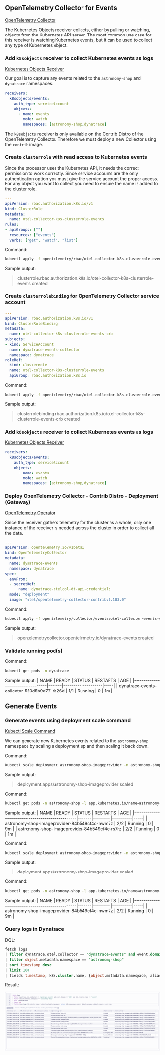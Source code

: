 ## OpenTelemetry Collector for Events
[OpenTelemetry Collector](https://docs.dynatrace.com/docs/extend-dynatrace/opentelemetry/collector/deployment)

The Kubernetes Objects receiver collects, either by pulling or watching, objects from the Kubernetes API server. The most common use case for this receiver is watching Kubernetes events, but it can be used to collect any type of Kubernetes object.

### Add `k8sobjects` receiver to collect Kubernetes events as logs
[Kubernetes Objects Receiver](https://opentelemetry.io/docs/kubernetes/collector/components/#kubernetes-objects-receiver)

Our goal is to capture any events related to the `astronomy-shop` and `dynatrace` namespaces.

```yaml
receivers:
  k8sobjects/events:
    auth_type: serviceAccount
    objects:
      - name: events
        mode: watch
        namespaces: [astronomy-shop,dynatrace]
```

The `k8sobjects` receiver is only available on the Contrib Distro of the OpenTelemetry Collector.  Therefore we must deploy a new Collector using the `contrib` image.

### Create `clusterrole` with read access to Kubernetes events

Since the processor uses the Kubernetes API, it needs the correct permission to work correctly. Since service accounts are the only authentication option you must give the service account the proper access. For any object you want to collect you need to ensure the name is added to the cluster role. 

```yaml
---
apiVersion: rbac.authorization.k8s.io/v1
kind: ClusterRole
metadata:
  name: otel-collector-k8s-clusterrole-events
rules:
- apiGroups: [""]
  resources: ["events"]
  verbs: ["get", "watch", "list"]
```
Command:
```sh
kubectl apply -f opentelemetry/rbac/otel-collector-k8s-clusterrole-events.yaml
```
Sample output:
> clusterrole.rbac.authorization.k8s.io/otel-collector-k8s-clusterrole-events created

### Create `clusterrolebinding` for OpenTelemetry Collector service account
```yaml
---
apiVersion: rbac.authorization.k8s.io/v1
kind: ClusterRoleBinding
metadata:
  name: otel-collector-k8s-clusterrole-events-crb
subjects:
- kind: ServiceAccount
  name: dynatrace-events-collector
  namespace: dynatrace
roleRef:
  kind: ClusterRole
  name: otel-collector-k8s-clusterrole-events
  apiGroup: rbac.authorization.k8s.io
```
Command:
```sh
kubectl apply -f opentelemetry/rbac/otel-collector-k8s-clusterrole-events-crb.yaml
```
Sample output:
> clusterrolebinding.rbac.authorization.k8s.io/otel-collector-k8s-clusterrole-events-crb created

### Add `k8sobjects` receiver to collect Kubernetes events as logs
[Kubernetes Objects Receiver](https://opentelemetry.io/docs/kubernetes/collector/components/#kubernetes-objects-receiver)
```yaml
receivers:
  k8sobjects/events:
    auth_type: serviceAccount
    objects:
      - name: events
        mode: watch
        namespaces: [astronomy-shop,dynatrace]
```

### Deploy OpenTelemetry Collector - Contrib Distro - Deployment (Gateway)
[OpenTelemetry Operator](https://github.com/open-telemetry/opentelemetry-operator)

Since the receiver gathers telemetry for the cluster as a whole, only one instance of the receiver is needed across the cluster in order to collect all the data.

```yaml
---
apiVersion: opentelemetry.io/v1beta1
kind: OpenTelemetryCollector
metadata:
  name: dynatrace-events
  namespace: dynatrace
spec:
  envFrom:
  - secretRef:
      name: dynatrace-otelcol-dt-api-credentials
  mode: "deployment"
  image: "otel/opentelemetry-collector-contrib:0.103.0"
```
Command:
```sh
kubectl apply -f opentelemetry/collector/events/otel-collector-events-crd-01.yaml
```
Sample output:
> opentelemetrycollector.opentelemetry.io/dynatrace-events created

### Validate running pod(s)
Command:
```sh
kubectl get pods -n dynatrace
```
Sample output:
| NAME                             | READY | STATUS  | RESTARTS | AGE |
|----------------------------------|-------|---------|----------|-----|
| dynatrace-events-collector-559d5b9d77-rb26d   | 1/1   | Running | 0        | 1m  |

## Generate Events

### Generate events using deployment scale command
[Kubectl Scale Command](https://kubernetes.io/docs/reference/kubectl/generated/kubectl_scale/)

We can generate new Kubernetes events related to the `astronomy-shop` namespace by scaling a deployment up and then scaling it back down.

Command:
```sh
kubectl scale deployment astronomy-shop-imageprovider -n astronomy-shop --replicas=2
```
Sample output:
> deployment.apps/astronomy-shop-imageprovider scaled

Command:
```sh
kubectl get pods -n astronomy-shop -l app.kubernetes.io/name=astronomy-shop-imageprovider
```
Sample output:
| NAME                                            | READY | STATUS  | RESTARTS | AGE |
|-------------------------------------------------|-------|---------|----------|-----|
| astronomy-shop-imageprovider-84b549cf4c-nwm7z   | 2/2   | Running | 0        | 9m  |
| astronomy-shop-imageprovider-84b549cf4c-rs7rz   | 2/2   | Running | 0        | 1m  |

Command:
```sh
kubectl scale deployment astronomy-shop-imageprovider -n astronomy-shop --replicas=1
```
Sample output:
> deployment.apps/astronomy-shop-imageprovider scaled

Command:
```sh
kubectl get pods -n astronomy-shop -l app.kubernetes.io/name=astronomy-shop-imageprovider
```
Sample output:
| NAME                                            | READY | STATUS  | RESTARTS | AGE |
|-------------------------------------------------|-------|---------|----------|-----|
| astronomy-shop-imageprovider-84b549cf4c-nwm7z   | 2/2   | Running | 0        | 9m  |

### Query logs in Dynatrace
DQL:
```sql
fetch logs
| filter dynatrace.otel.collector == "dynatrace-events" and event.domain == "k8s" and k8s.resource.name == "events"
| filter object.metadata.namespace == "astronomy-shop"
| sort timestamp desc
| limit 100
| fields timestamp, k8s.cluster.name, {object.metadata.namespace, alias: k8s.namespace.name}, object.message, object.reason, event.name
```
Result:

![dql_k8s_events](../../../assets/images/logs-dql_k8s_events.png)